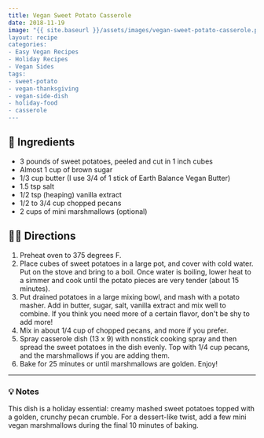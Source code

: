 ```yaml
---
title: Vegan Sweet Potato Casserole
date: 2018-11-19
image: "{{ site.baseurl }}/assets/images/vegan-sweet-potato-casserole.png
layout: recipe
categories:
- Easy Vegan Recipes
- Holiday Recipes
- Vegan Sides
tags:
- sweet-potato
- vegan-thanksgiving
- vegan-side-dish
- holiday-food
- casserole
---
```


## 🧾 Ingredients

- 3 pounds of sweet potatoes, peeled and cut in 1 inch cubes
- Almost 1 cup of brown sugar
- 1/3 cup butter (I use 3/4 of 1 stick of Earth Balance Vegan Butter)
- 1.5 tsp salt
- 1/2 tsp (heaping) vanilla extract
- 1/2 to 3/4  cup chopped pecans
- 2 cups of mini marshmallows (optional)

## 👩‍🍳 Directions

1. Preheat oven to 375 degrees F.
2. Place cubes of sweet potatoes in a large pot, and cover with cold water. Put on the stove and bring to a boil. Once water is boiling, lower heat to a simmer and cook until the potato pieces are very tender (about 15 minutes).
3. Put drained potatoes in a large mixing bowl, and mash with a potato masher. Add in butter, sugar, salt, vanilla extract and mix well to combine. If you think you need more of a certain flavor, don't be shy to add more!
4. Mix in about 1/4 cup of chopped pecans, and more if you prefer.
5. Spray casserole dish (13 x 9) with nonstick cooking spray and then spread the sweet potatoes in the dish evenly. Top with 1/4 cup pecans, and the marshmallows if you are adding them.
6. Bake for 25 minutes or until marshmallows are golden. Enjoy!


---

### 💡 Notes

This dish is a holiday essential: creamy mashed sweet potatoes topped with a golden, crunchy pecan crumble. For a dessert-like twist, add a few mini vegan marshmallows during the final 10 minutes of baking.
